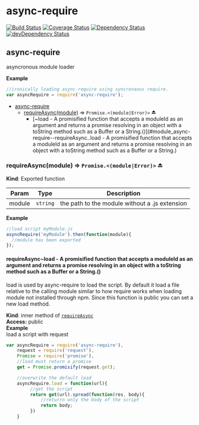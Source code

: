 # async-require
[![Build Status](https://travis-ci.org/Jhorlin/async-require.svg?branch=master)](https://travis-ci.org/Jhorlin/async-require)
[![Coverage Status](https://coveralls.io/repos/Jhorlin/async-require/badge.svg)](https://coveralls.io/r/Jhorlin/async-require)
[![Dependency Status](https://david-dm.org/jhorlin/async-require.svg)](https://david-dm.org/jhorlin/async-require)
[![devDependency Status](https://david-dm.org/jhorlin/async-require/dev-status.svg)](https://david-dm.org/jhorlin/async-require#info=devDependencies)
    <a name="module_async-require"></a>
## async-require
asyncronous module loader

**Example**  
```js//ironically loading async-require using syncronaous require.var asyncRequire = require('async-require');```

* [async-require](#module_async-require)
  * [requireAsync(module)](#exp_module_async-require--requireAsync) ⇒ <code>Promise.&lt;(module\|Error)&gt;</code> ⏏
    * [~load - A promisified function that accepts a moduleId as an argument and returns a promise resolving in an object with a toString method such as a Buffer or a String.()](#module_async-require--requireAsync..load - A promisified function that accepts a moduleId as an argument and returns a promise resolving in an object with a toString method such as a Buffer or a String.)

<a name="exp_module_async-require--requireAsync"></a>
### requireAsync(module) ⇒ <code>Promise.&lt;(module\|Error)&gt;</code> ⏏
**Kind**: Exported function  

| Param | Type | Description |
| --- | --- | --- |
| module | <code>string</code> | the path to the module without a .js extension |

**Example**  
```js//load script myModule.jsasyncRequire('myModule').then(function(module){  //module has been exported});```
<a name="module_async-require--requireAsync..load - A promisified function that accepts a moduleId as an argument and returns a promise resolving in an object with a toString method such as a Buffer or a String."></a>
#### requireAsync~load - A promisified function that accepts a moduleId as an argument and returns a promise resolving in an object with a toString method such as a Buffer or a String.()
load is used by async-require to load the script. By default it load a file relative to the calling modulesimilar to how require works when loading module not installed through npm. Since this function is public you canset a new load method.

**Kind**: inner method of <code>[requireAsync](#exp_module_async-require--requireAsync)</code>  
**Access:** public  
**Example**  
load a script with request```jsvar asyncRequire = require('async-require'),    request = require('request'),    Promise = require('promise'),    //load must return a promise    get = Promise.promisify(request.get);    //overwrite the default load    asyncRequire.load = function(url){         //get the script         return get(url).spread(function(res, body){             //returrn only the body of the script             return body;         })    }```
